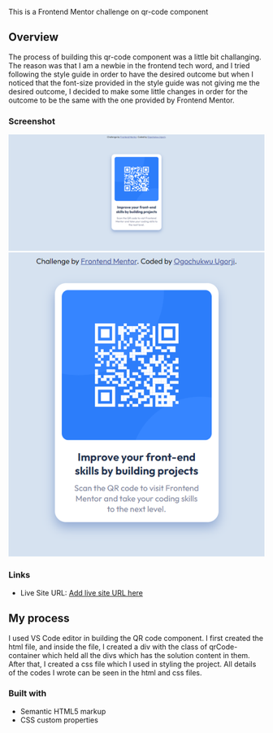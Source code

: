 This is a Frontend Mentor challenge on qr-code component

## Overview
The  process of building this qr-code component was a little bit challanging. The reason was that I am a newbie in the frontend tech word, and I tried following the style guide in order to have the desired outcome but when I noticed that the font-size provided in the style guide was not giving me the desired outcome, I decided to make some little changes in order for the outcome to be the same with the one provided by Frontend Mentor.

### Screenshot

![](./design/QR-Code-large-screen.png)
![](./design/QR-Code-small-screen.png)



### Links

- Live Site URL: [Add live site URL here](https://your-live-site-url.com)

## My process
I used VS Code editor in building the QR code component. 
I first created the html file, and inside the file, I created a div with the class of qrCode-container which held all the divs which has the solution content in them. 
After that, I created a css file which I used in styling the project. All details of the codes I wrote can be seen in the html and css files.

### Built with

- Semantic HTML5 markup
- CSS custom properties


